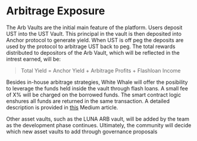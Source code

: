 # Arbitrage Exposure

The Arb Vaults are the initial main feature of the platform. Users deposit UST
into the UST Vault. This principal in the vault is then deposited into
Anchor protocol to generate yield. When UST is off peg the deposits are used by the
protocol to arbitrage UST back to peg. 
The total rewards distributed to depositors of the Arb Vault, which will be
reflected in the intrest earned, will be:

> Total Yield = Anchor Yield + Arbitrage Profits + Flashloan Income

Besides in-house arbitrage strategies, White Whale will offer the posibility to 
leverage the funds held inside the vault through flash loans. A small fee of X% will be
charged on the borrowed funds. The smart contract logic enshures all funds are returned in
the same transaction. A detailed description is provided in [this](https://medium.com/@whitewhaleterra/white-whale-releases-details-on-flash-loan-architecture-18cae06e5bef) Medium article.

Other asset vaults, such as the LUNA ARB vault, will be added
by the team as the development phase continues. Ultimately, the
community will decide which new asset vaults to add through governance
proposals
